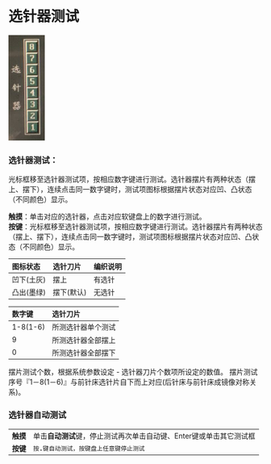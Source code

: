 # 选针器测试

![](../.gitbook/assets/2019108107810700757.png)

### **选针器测试**：

光标框移至选针器测试项，按相应数字键进行测试。选针器摆片有两种状态（摆上、摆下），连续点击同一数字键时，测试项图标根据摆片状态对应凹、凸状态（不同颜色）显示。

**触摸**：单击对应的选针器，点击对应软键盘上的数字进行测试。  
**按键**：光标框移至选针器测试项，按相应数字键进行测试。选针器摆片有两种状态（摆上、摆下），连续点击同一数字键时，测试项图标根据摆片状态对应凹、凸状态（不同颜色）显示。

| 图标状态 | 选针刀片 | 编织说明 |
| :--- | :--- | :--- |
| 凹下\(土灰\) | 摆上 | 有选针 |
| 凸出\(墨绿\) | 摆下\(默认\) | 无选针 |

| 数字键 | 选针刀片 |
| :--- | :--- |
| 1-8\(1-6\) | 所测选针器单个测试 |
| 9 | 所测选针器全部摆上 |
| 0 | 所测选针器全部摆下 |

摆片测试个数，根据系统参数设定 - 选针器刀片个数项所设定的数值。 摆片测试序号『1－8\(1－6\)』与前针床选针片自下而上对应\(后针床与前针床成镜像对称关系\)。

### **选针器自动测试**

|   |   |
| :--- | :--- |
| **触摸** | 单击**自动测试**键，停止测试再次单击自动键、Enter键或单击其它测试框 |
| **按键** | `按`**`.`**`键自动测试，按键盘上任意键停止测试` |

